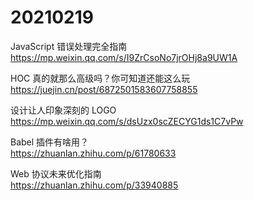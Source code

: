 # 20210219

JavaScript 错误处理完全指南  
https://mp.weixin.qq.com/s/I9ZrCsoNo7jrOHj8a9UW1A

HOC 真的就那么高级吗？你可知道还能这么玩  
https://juejin.cn/post/6872501583607758855

设计让人印象深刻的 LOGO  
https://mp.weixin.qq.com/s/dsUzx0scZECYG1ds1C7vPw

Babel 插件有啥用？  
https://zhuanlan.zhihu.com/p/61780633

Web 协议未来优化指南  
https://zhuanlan.zhihu.com/p/33940885
